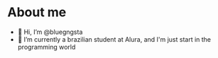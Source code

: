 # About me

- 👋 Hi, I’m @bluegngsta
- 🌱 I’m currently a brazilian student at Alura, and I'm just start in the programming world


<!---
bluegngsta/bluegngsta is a ✨ special ✨ repository because its `README.md` (this file) appears on your GitHub profile.
You can click the Preview link to take a look at your changes.
--->

